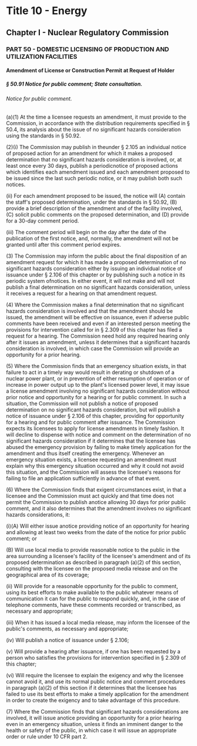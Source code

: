 
# Title 10 - Energy
## Chapter I - Nuclear Regulatory Commission
### PART 50 - DOMESTIC LICENSING OF PRODUCTION AND UTILIZATION FACILITIES
#### Amendment of License or Construction Permit at Request of Holder
##### § 50.91 Notice for public comment; State consultation.
###### Notice for public comment.

(a)(1) At the time a licensee requests an amendment, it must provide to the Commission, in accordance with the distribution requirements specified in § 50.4, its analysis about the issue of no significant hazards consideration using the standards in § 50.92.

(2)(i) The Commission may publish in theunder § 2.105 an individual notice of proposed action for an amendment for which it makes a proposed determination that no significant hazards consideration is involved, or, at least once every 30 days, publish a periodicnotice of proposed actions which identifies each amendment issued and each amendment proposed to be issued since the last such periodic notice, or it may publish both such notices.

(ii) For each amendment proposed to be issued, the notice will (A) contain the staff's proposed determination, under the standards in § 50.92, (B) provide a brief description of the amendment and of the facility involved, (C) solicit public comments on the proposed determination, and (D) provide for a 30-day comment period.

(iii) The comment period will begin on the day after the date of the publication of the first notice, and, normally, the amendment will not be granted until after this comment period expires.

(3) The Commission may inform the public about the final disposition of an amendment request for which it has made a proposed determination of no significant hazards consideration either by issuing an individual notice of issuance under § 2.106 of this chapter or by publishing such a notice in its periodic system ofnotices. In either event, it will not make and will not publish a final determination on no significant hazards consideration, unless it receives a request for a hearing on that amendment request.

(4) Where the Commission makes a final determination that no significant hazards consideration is involved and that the amendment should be issued, the amendment will be effective on issuance, even if adverse public comments have been received and even if an interested person meeting the provisions for intervention called for in § 2.309 of this chapter has filed a request for a hearing. The Commission need hold any required hearing only after it issues an amendment, unless it determines that a significant hazards consideration is involved, in which case the Commission will provide an opportunity for a prior hearing.

(5) Where the Commission finds that an emergency situation exists, in that failure to act in a timely way would result in derating or shutdown of a nuclear power plant, or in prevention of either resumption of operation or of increase in power output up to the plant's licensed power level, it may issue a license amendment involving no significant hazards consideration without prior notice and opportunity for a hearing or for public comment. In such a situation, the Commission will not publish a notice of proposed determination on no significant hazards consideration, but will publish a notice of issuance under § 2.106 of this chapter, providing for opportunity for a hearing and for public comment after issuance. The Commission expects its licensees to apply for license amendments in timely fashion. It will decline to dispense with notice and comment on the determination of no significant hazards consideration if it determines that the licensee has abused the emergency provision by failing to make timely application for the amendment and thus itself creating the emergency. Whenever an emergency situation exists, a licensee requesting an amendment must explain why this emergency situation occurred and why it could not avoid this situation, and the Commission will assess the licensee's reasons for failing to file an application sufficiently in advance of that event.

(6) Where the Commission finds that exigent circumstances exist, in that a licensee and the Commission must act quickly and that time does not permit the Commission to publish anotice allowing 30 days for prior public comment, and it also determines that the amendment involves no significant hazards considerations, it:

(i)(A) Will either issue anotice providing notice of an opportunity for hearing and allowing at least two weeks from the date of the notice for prior public comment; or

(B) Will use local media to provide reasonable notice to the public in the area surrounding a licensee's facility of the licensee's amendment and of its proposed determination as described in paragraph (a)(2) of this section, consulting with the licensee on the proposed media release and on the geographical area of its coverage;

(ii) Will provide for a reasonable opportunity for the public to comment, using its best efforts to make available to the public whatever means of communication it can for the public to respond quickly, and, in the case of telephone comments, have these comments recorded or transcribed, as necessary and appropriate;

(iii) When it has issued a local media release, may inform the licensee of the public's comments, as necessary and appropriate;

(iv) Will publish a notice of issuance under § 2.106;

(v) Will provide a hearing after issuance, if one has been requested by a person who satisfies the provisions for intervention specified in § 2.309 of this chapter;

(vi) Will require the licensee to explain the exigency and why the licensee cannot avoid it, and use its normal public notice and comment procedures in paragraph (a)(2) of this section if it determines that the licensee has failed to use its best efforts to make a timely application for the amendment in order to create the exigency and to take advantage of this procedure.

(7) Where the Commission finds that significant hazards considerations are involved, it will issue anotice providing an opportunity for a prior hearing even in an emergency situation, unless it finds an imminent danger to the health or safety of the public, in which case it will issue an appropriate order or rule under 10 CFR part 2.

